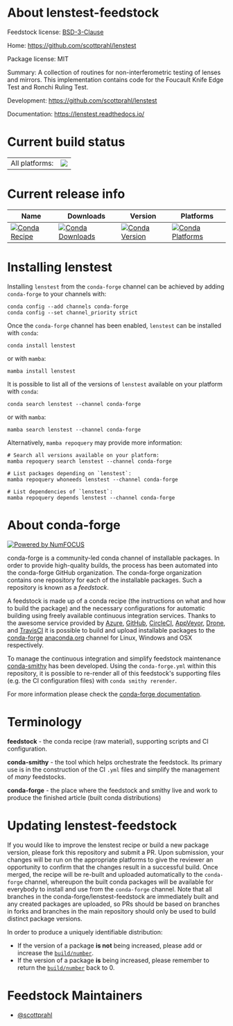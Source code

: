 About lenstest-feedstock
========================

Feedstock license: [BSD-3-Clause](https://github.com/conda-forge/lenstest-feedstock/blob/main/LICENSE.txt)

Home: https://github.com/scottprahl/lenstest

Package license: MIT

Summary: A collection of routines for non-interferometric testing of lenses and
mirrors.  This implementation contains code for the Foucault Knife Edge Test
and Ronchi Ruling Test.


Development: https://github.com/scottprahl/lenstest

Documentation: https://lenstest.readthedocs.io/

Current build status
====================


<table><tr><td>All platforms:</td>
    <td>
      <a href="https://dev.azure.com/conda-forge/feedstock-builds/_build/latest?definitionId=20465&branchName=main">
        <img src="https://dev.azure.com/conda-forge/feedstock-builds/_apis/build/status/lenstest-feedstock?branchName=main">
      </a>
    </td>
  </tr>
</table>

Current release info
====================

| Name | Downloads | Version | Platforms |
| --- | --- | --- | --- |
| [![Conda Recipe](https://img.shields.io/badge/recipe-lenstest-green.svg)](https://anaconda.org/conda-forge/lenstest) | [![Conda Downloads](https://img.shields.io/conda/dn/conda-forge/lenstest.svg)](https://anaconda.org/conda-forge/lenstest) | [![Conda Version](https://img.shields.io/conda/vn/conda-forge/lenstest.svg)](https://anaconda.org/conda-forge/lenstest) | [![Conda Platforms](https://img.shields.io/conda/pn/conda-forge/lenstest.svg)](https://anaconda.org/conda-forge/lenstest) |

Installing lenstest
===================

Installing `lenstest` from the `conda-forge` channel can be achieved by adding `conda-forge` to your channels with:

```
conda config --add channels conda-forge
conda config --set channel_priority strict
```

Once the `conda-forge` channel has been enabled, `lenstest` can be installed with `conda`:

```
conda install lenstest
```

or with `mamba`:

```
mamba install lenstest
```

It is possible to list all of the versions of `lenstest` available on your platform with `conda`:

```
conda search lenstest --channel conda-forge
```

or with `mamba`:

```
mamba search lenstest --channel conda-forge
```

Alternatively, `mamba repoquery` may provide more information:

```
# Search all versions available on your platform:
mamba repoquery search lenstest --channel conda-forge

# List packages depending on `lenstest`:
mamba repoquery whoneeds lenstest --channel conda-forge

# List dependencies of `lenstest`:
mamba repoquery depends lenstest --channel conda-forge
```


About conda-forge
=================

[![Powered by
NumFOCUS](https://img.shields.io/badge/powered%20by-NumFOCUS-orange.svg?style=flat&colorA=E1523D&colorB=007D8A)](https://numfocus.org)

conda-forge is a community-led conda channel of installable packages.
In order to provide high-quality builds, the process has been automated into the
conda-forge GitHub organization. The conda-forge organization contains one repository
for each of the installable packages. Such a repository is known as a *feedstock*.

A feedstock is made up of a conda recipe (the instructions on what and how to build
the package) and the necessary configurations for automatic building using freely
available continuous integration services. Thanks to the awesome service provided by
[Azure](https://azure.microsoft.com/en-us/services/devops/), [GitHub](https://github.com/),
[CircleCI](https://circleci.com/), [AppVeyor](https://www.appveyor.com/),
[Drone](https://cloud.drone.io/welcome), and [TravisCI](https://travis-ci.com/)
it is possible to build and upload installable packages to the
[conda-forge](https://anaconda.org/conda-forge) [anaconda.org](https://anaconda.org/)
channel for Linux, Windows and OSX respectively.

To manage the continuous integration and simplify feedstock maintenance
[conda-smithy](https://github.com/conda-forge/conda-smithy) has been developed.
Using the ``conda-forge.yml`` within this repository, it is possible to re-render all of
this feedstock's supporting files (e.g. the CI configuration files) with ``conda smithy rerender``.

For more information please check the [conda-forge documentation](https://conda-forge.org/docs/).

Terminology
===========

**feedstock** - the conda recipe (raw material), supporting scripts and CI configuration.

**conda-smithy** - the tool which helps orchestrate the feedstock.
                   Its primary use is in the construction of the CI ``.yml`` files
                   and simplify the management of *many* feedstocks.

**conda-forge** - the place where the feedstock and smithy live and work to
                  produce the finished article (built conda distributions)


Updating lenstest-feedstock
===========================

If you would like to improve the lenstest recipe or build a new
package version, please fork this repository and submit a PR. Upon submission,
your changes will be run on the appropriate platforms to give the reviewer an
opportunity to confirm that the changes result in a successful build. Once
merged, the recipe will be re-built and uploaded automatically to the
`conda-forge` channel, whereupon the built conda packages will be available for
everybody to install and use from the `conda-forge` channel.
Note that all branches in the conda-forge/lenstest-feedstock are
immediately built and any created packages are uploaded, so PRs should be based
on branches in forks and branches in the main repository should only be used to
build distinct package versions.

In order to produce a uniquely identifiable distribution:
 * If the version of a package **is not** being increased, please add or increase
   the [``build/number``](https://docs.conda.io/projects/conda-build/en/latest/resources/define-metadata.html#build-number-and-string).
 * If the version of a package **is** being increased, please remember to return
   the [``build/number``](https://docs.conda.io/projects/conda-build/en/latest/resources/define-metadata.html#build-number-and-string)
   back to 0.

Feedstock Maintainers
=====================

* [@scottprahl](https://github.com/scottprahl/)

